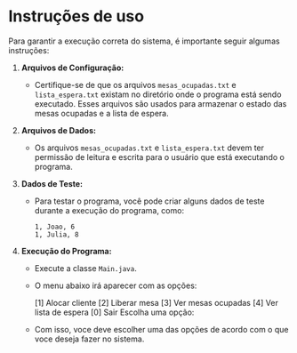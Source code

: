 # Instruções de uso

Para garantir a execução correta do sistema, é importante seguir algumas instruções:

1. **Arquivos de Configuração:**
   - Certifique-se de que os arquivos `mesas_ocupadas.txt` e `lista_espera.txt` existam no diretório onde o programa está sendo executado. Esses arquivos são usados para armazenar o estado das mesas ocupadas e a lista de espera.

2. **Arquivos de Dados:**
   - Os arquivos `mesas_ocupadas.txt` e `lista_espera.txt` devem ter permissão de leitura e escrita para o usuário que está executando o programa.

3. **Dados de Teste:**
   - Para testar o programa, você pode criar alguns dados de teste durante a execução do programa, como:
     ```
     1, Joao, 6
     1, Julia, 8
     ```
     
4. **Execução do Programa:**
   - Execute a classe `Main.java`.
   - O menu abaixo irá aparecer com as opções:
  
     [1] Alocar cliente
     [2] Liberar mesa
     [3] Ver mesas ocupadas
     [4] Ver lista de espera
     [0] Sair
     Escolha uma opção:
  
   - Com isso, voce deve escolher uma das opções de acordo com o que voce deseja fazer no sistema. 

